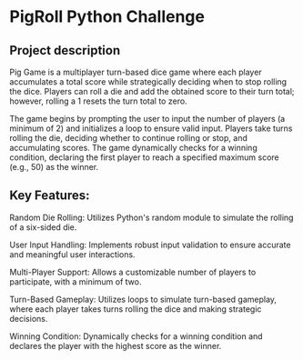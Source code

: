 # PigRoll Python Challenge

## Project description

Pig Game is a multiplayer turn-based dice game where each player accumulates a total score while strategically deciding when to stop rolling the dice. Players can roll a die and add the obtained score to their turn total; however, rolling a 1 resets the turn total to zero.

The game begins by prompting the user to input the number of players (a minimum of 2) and initializes a loop to ensure valid input. Players take turns rolling the die, deciding whether to continue rolling or stop, and accumulating scores. The game dynamically checks for a winning condition, declaring the first player to reach a specified maximum score (e.g., 50) as the winner.


## Key Features:

Random Die Rolling: Utilizes Python's random module to simulate the rolling of a six-sided die.

User Input Handling: Implements robust input validation to ensure accurate and meaningful user interactions.

Multi-Player Support: Allows a customizable number of players to participate, with a minimum of two.

Turn-Based Gameplay: Utilizes loops to simulate turn-based gameplay, where each player takes turns rolling the dice and making strategic decisions.

Winning Condition: Dynamically checks for a winning condition and declares the player with the highest score as the winner.
